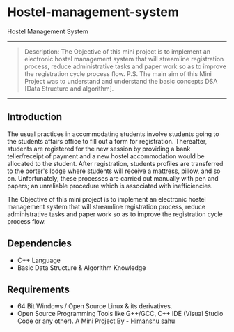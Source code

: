 # Hostel-management-system
 Hostel Management System

---
> Description:
The Objective of this mini project is to implement an electronic hostel management system that will streamline registration process, reduce administrative tasks and paper work so as to improve the registration cycle process flow.
P.S. The main aim of this Mini Project was to understand and understand the basic concepts DSA [Data Structure and algorithm].
---

## Introduction

The usual practices in accommodating students involve students going to the students affairs office to fill out a form for registration. Thereafter, students are registered for the new session by providing a bank teller/receipt of payment and a new hostel accommodation would be allocated to the student. After registration, students profiles are transferred to the porter's lodge where students will receive a mattress, pillow, and so on. Unfortunately, these processes are carried out manually with pen and papers; an unreliable procedure which is associated with inefficiencies.

The Objective of this mini project is to implement an electronic hostel management system that will streamline registration process, reduce administrative tasks and paper work so as to improve the registration cycle process flow.
## Dependencies
* C++ Language
* Basic Data Structure & Algorithm Knowledge

## Requirements
* 64 Bit Windows / Open Source Linux & its derivatives.
* Open Source Programming Tools like G++/GCC, C++ IDE (Visual Studio Code or any other).
A Mini Project By - [Himanshu sahu](https://github.com/him12234)
 
